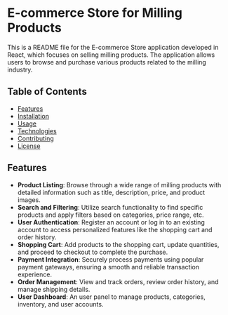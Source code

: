# E-commerce Store for Milling Products

This is a README file for the E-commerce Store application developed in React, which focuses on selling milling products. The application allows users to browse and purchase various products related to the milling industry.

## Table of Contents

- [Features](#features)
- [Installation](#installation)
- [Usage](#usage)
- [Technologies](#technologies)
- [Contributing](#contributing)
- [License](#license)

## Features

- **Product Listing**: Browse through a wide range of milling products with detailed information such as title, description, price, and product images.
- **Search and Filtering**: Utilize search functionality to find specific products and apply filters based on categories, price range, etc.
- **User Authentication**: Register an account or log in to an existing account to access personalized features like the shopping cart and order history.
- **Shopping Cart**: Add products to the shopping cart, update quantities, and proceed to checkout to complete the purchase.
- **Payment Integration**: Securely process payments using popular payment gateways, ensuring a smooth and reliable transaction experience.
- **Order Management**: View and track orders, review order history, and manage shipping details.
- **User Dashboard**: An user panel to manage products, categories, inventory, and user accounts.
